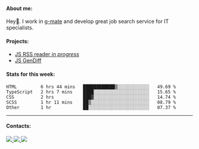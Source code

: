 #### About me:
Hey👋. I work in [g-mate](http://gms.tech) and develop great job search service for IT specialists.

#### Projects:
- [JS RSS reader *in progress*](https://github.com/GKoil/frontend-project-lvl3)
- [JS GenDiff](https://github.com/GKoil/GenDiff)

#### Stats for this week:
<!--START_SECTION:waka-->

```text
HTML         6 hrs 44 mins   ████████████▒░░░░░░░░░░░░   49.69 %
TypeScript   2 hrs 7 mins    ████░░░░░░░░░░░░░░░░░░░░░   15.65 %
CSS          2 hrs           ███▓░░░░░░░░░░░░░░░░░░░░░   14.74 %
SCSS         1 hr 11 mins    ██▒░░░░░░░░░░░░░░░░░░░░░░   08.79 %
Other        1 hr            ██░░░░░░░░░░░░░░░░░░░░░░░   07.37 %
```

<!--END_SECTION:waka-->
---
#### Contacts:

<a target='_blank' title='LinkedIn' href="https://www.linkedin.com/in/gkoil/">
  <img src="https://img.shields.io/badge/LinkedIn-0077B5?style=for-the-badge&logo=linkedin&logoColor=white" />
</a>
<a target='_blank' title='Telegram' href="https://t.me/gkoil">
  <img src="https://img.shields.io/badge/Telegram-2CA5E0?style=for-the-badge&logo=telegram&logoColor=white" />
</a>
<a target='_blank' title='Gmail' href="mailto: gk.grigorev@gmail.com">
  <img src="https://img.shields.io/badge/Gmail-D14836?style=for-the-badge&logo=gmail&logoColor=white" />
</a>

